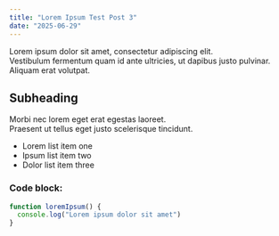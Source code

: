 ```yaml
---
title: "Lorem Ipsum Test Post 3"
date: "2025-06-29"
---
```


Lorem ipsum dolor sit amet, consectetur adipiscing elit.  
Vestibulum fermentum quam id ante ultricies, ut dapibus justo pulvinar.  
Aliquam erat volutpat.

## Subheading

Morbi nec lorem eget erat egestas laoreet.  
Praesent ut tellus eget justo scelerisque tincidunt.

- Lorem list item one
- Ipsum list item two
- Dolor list item three

### Code block:

```js
function loremIpsum() {
  console.log("Lorem ipsum dolor sit amet")
}
```
